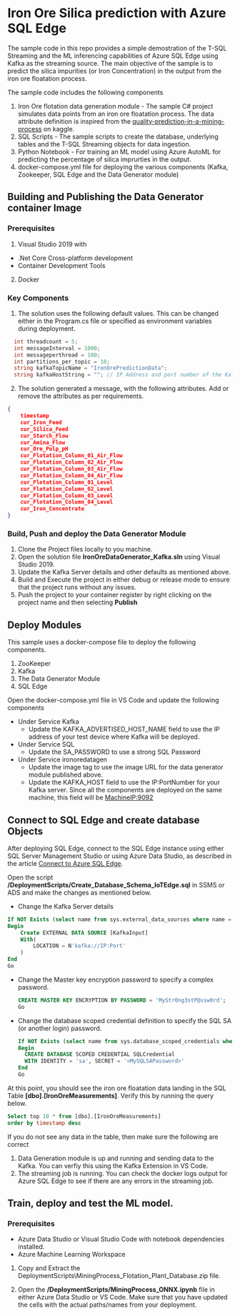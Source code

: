# Iron Ore Silica prediction with Azure SQL Edge

The sample code in this repo provides a simple demostration of the T-SQL Streaming and the ML inferencing capabilities of Azure SQL Edge using Kafka as the streaming source. The main objective of the sample is to predict the silica impurities (or Iron Concentration) in the output from the iron ore floatation process. 

The sample code includes the following components 

1. Iron Ore flotation data generation module - The sample C# project simulates data points from an iron ore floatation process. The data attribute definition is inspired from the [quality-prediction-in-a-mining-process](https://www.kaggle.com/edumagalhaes/quality-prediction-in-a-mining-process) on kaggle.
2. SQL Scripts - The sample scripts to create the database, underlying tables and the T-SQL Streaming objects for data ingestion. 
3. Python Notebook - For training an ML model using Azure AutoML for predicting the percentage of silica imprurties in the output.
4. docker-compose.yml file for deploying the various components (Kafka, Zookeeper, SQL Edge and the Data Generator module)

## Building and Publishing the Data Generator container Image

### Prerequisites 

1. Visual Studio 2019 with 
  - .Net Core Cross-platform development 
  - Container Development Tools
2. Docker

### Key Components

1. The solution uses the following default values. This can be changed either in the Program.cs file or specified as environment variables during deployment.
```csharp
  int threadcount = 5;
  int messageInterval = 1000;
  int messageperthread = 100;
  int partitions_per_topic = 10;
  string kafkaTopicName = "IronOrePredictionData";
  string kafkaHostString = ""; // IP Address and port number of the Kafka Server (format - IP:Port) 
```

2. The solution generated a message, with the following attributes. Add or remove the attributes as per requirements. 
```json
{
    timestamp 
    cur_Iron_Feed
    cur_Silica_Feed 
    cur_Starch_Flow 
    cur_Amina_Flow 
    cur_Ore_Pulp_pH
    cur_Flotation_Column_01_Air_Flow
    cur_Flotation_Column_02_Air_Flow
    cur_Flotation_Column_03_Air_Flow
    cur_Flotation_Column_04_Air_Flow
    cur_Flotation_Column_01_Level
    cur_Flotation_Column_02_Level
    cur_Flotation_Column_03_Level
    cur_Flotation_Column_04_Level
    cur_Iron_Concentrate
}
```

### Build, Push and deploy the Data Generator Module

1. Clone the Project files locally to you machine. 
2. Open the solution file **IronOreDataGenerator_Kafka.sln** using Visual Studio 2019.
3. Update the Kafka Server details and other defaults as mentioned above. 
4. Build and Execute the project in either debug or release mode to ensure that the project runs without any issues. 
5. Push the project to your container register by right clicking on the project name and then selecting **Publish**

## Deploy Modules

This sample uses a docker-compose file to deploy the following components. 
1. ZooKeeper
2. Kafka
3. The Data Generator Module
4. SQL Edge 

Open the docker-compose.yml file in VS Code and update the following components 

- Under Service Kafka 
  - Update the KAFKA_ADVERTISED_HOST_NAME field to use the IP address of your test device where Kafka will be deployed.
- Under Service SQL  
  - Update the SA_PASSWORD to use a strong SQL Password
- Under Service ironoredatagen
  - Update the image tag to use the image URL for the data generator module published above.
  - Update the KAFKA_HOST field to use the IP:PortNumber for your Kafka server. Since all the components are deployed on the same machine, this field will be <MachineIP:9092>

## Connect to SQL Edge and create database Objects

After deploying SQL Edge, connect to the SQL Edge instance using either SQL Server Management Studio or using Azure Data Studio, as described in the article [Connect to Azure SQL Edge](https://docs.microsoft.com/azure/azure-sql-edge/connect). 

Open the script **/DeploymentScripts/Create_Database_Schema_IoTEdge.sql** in SSMS or ADS and make the changes as mentioned below. 

- Change the Kafka Server details
```sql
If NOT Exists (select name from sys.external_data_sources where name = 'KafkaInput')
Begin
	Create EXTERNAL DATA SOURCE [KafkaInput] 
	With(
		LOCATION = N'kafka://IP:Port'
	)
End 
Go
```

- Change the Master key encryption password to specify a complex password. 
  ```sql
  CREATE MASTER KEY ENCRYPTION BY PASSWORD = 'MyStr0ng3stP@ssw0rd';
  Go
  ```
- Change the database scoped credential definition to specify the SQL SA (or another login) password. 
  ```sql
  If NOT Exists (select name from sys.database_scoped_credentials where name = 'SQLCredential')
  Begin
    CREATE DATABASE SCOPED CREDENTIAL SQLCredential
    WITH IDENTITY = 'sa', SECRET = '<MySQLSAPassword>'
  End 
  Go
  ```

At this point, you should see the iron ore floatation data landing in the SQL Table **[dbo].[IronOreMeasurements]**. Verify this by running the query below. 
```sql
Select top 10 * from [dbo].[IronOreMeasurements]
order by timestamp desc
```

If you do not see any data in the table, then make sure the following are correct
1. Data Generation module is up and running and sending data to the Kafka. You can verfiy this using the Kafka Extension in VS Code.
2. The streaming job is running. You can check the docker logs output for Azure SQL Edge to see if there are any errors in the streaming job.

## Train, deploy and test the ML model. 

### Prerequisites 

- Azure Data Studio or Visual Studio Code with notebook dependencies installed.
- Azure Machine Learning Workspace

1. Copy and Extract the DeploymentScripts\MiningProcess_Flotation_Plant_Database.zip file.

2. Open the **/DeploymentScripts/MiningProcess_ONNX.ipynb** file in either Azure Data Studio or VS Code. Make sure that you have updated the cells with the actual paths/names from your deployment. 







